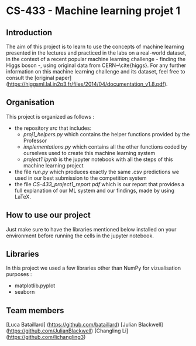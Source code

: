 # CS-433 - Machine learning projet 1

## Introduction
The aim of this project is to learn to use the concepts of machine learning presented in the lectures and practiced in the labs on a
real-world dataset, in the context of a recent popular machine learning challenge - finding the Higgs boson -, using original data from CERN~\cite{higgs}. For any further information on this machine learning challenge and its dataset, feel free to consult the [original paper] (https://higgsml.lal.in2p3.fr/files/2014/04/documentation_v1.8.pdf).

## Organisation
This project is organized as follows :

- the repository *src* that includes: 
    - *proj1_helpers.py* which contains the helper functions provided by the Professor
    - *implementations.py* which contains all the other functions coded by ourselves used to create this machine learning system
    - *project1.ipynb* is the jupyter notebook with all the steps of this machine learning project
- the file *run.py* which produces exactly the same .csv predictions we used in our best submission to the competition system
- the file *CS-433_project1_report.pdf* which is our report that provides a full explanation of our ML system and our findings, made by using LaTeX.

## How to use our project
Just make sure to have the libraries mentioned below installed on your environment before running the cells in the jupyter notebook.

## Libraries
In this project we used a few libraries other than NumPy for vizualisation purposes : 
- matplotlib.pyplot
- seaborn

## Team members
[Luca Bataillard] (https://github.com/bataillard)
[Julian Blackwell] (https://github.com/JulianBlackwell)
[Changling Li] (https://github.com/lichangling3)
